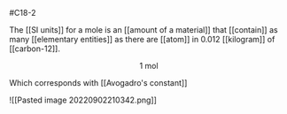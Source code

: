 #C18-2 

The [[SI units]] for a mole is an [[amount of a material]] that [[contain]] as many [[elementary entities]] as there are [[atom]] in $0.012$ [[kilogram]] of [[carbon-12]].

$$1 \text{ mol}$$

Which corresponds with [[Avogadro's constant]]

![[Pasted image 20220902210342.png]]
